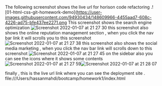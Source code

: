 The following screenshot shows the live url for horison code refactoring .![01-html-css-git-homework-demo](https://user-images.githubusercontent.com/94930434/148609966-4455aad7-608c-4226-ad75-bfe437ee2271.png
This screenshot shows the search engine optimization ![Screenshot 2022-01-07 at 21 27 30](https://user-images.githubusercontent.com/94930434/148610101-7201a811-e34e-45e1-8e3f-e06dd03d3762.png)
this screenshot also shows the online reputation management section , when you click the nav bar link it will scrolls you to this screenshot![Screenshot 2022-01-07 at 21 27 38](https://user-images.githubusercontent.com/94930434/148610298-27dbfea7-d5a8-4b3b-b859-1e0ce94bbfa3.png)
this screenshot also shows the social media marketing , when you click the nav bar link will scrolls down to this screenshot ![Screenshot 2022-01-07 at 21 27 45](https://user-images.githubusercontent.com/94930434/148610444-15c5434e-5a12-4b47-9a56-ae3ae5ee5fc5.png)
on the sidebar also you can see the icons where it shows some contents ![Screenshot 2022-01-07 at 21 27 59](https://user-images.githubusercontent.com/94930434/148610541-be208817-44c6-431f-ae50-9107616d85a7.png)![Screenshot 2022-01-07 at 21 28 07](https://user-images.githubusercontent.com/94930434/148610555-e8b011f4-37eb-46d6-9ba8-f2bdb01e296a.png)


finally , this is the live url link where you can see the deployment site . file:///Users/hassanmahdi/bootcamp/homework1/index.html
